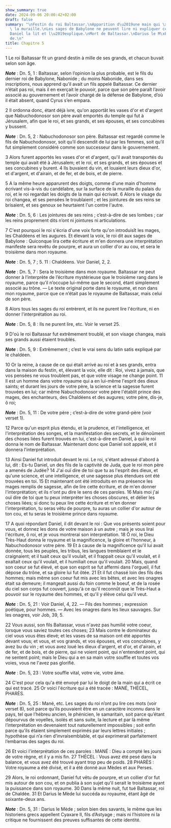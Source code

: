 ```yaml
---
show_summary: true
date: 2024-09-06 20:00:42+02:00
draft: false
summary: "\nFestin du roi Baltassar.\nApparition d\u2019une main qui \xE9crit sur\
  \ la muraille.\nLes sages de Babylone ne peuvent lire ni expliquer cette \xE9criture.\n\
  Daniel la lit et l\u2019explique.\nMort de Baltassar.\nDarius le M\xE8de lui succ\xE8\
  de.\n"
title: Chapitre 5
---
```





1 Le roi Baltassar fit un grand destin à mille de ses grands, et chacun buvait selon son âge.

***Note*** :  Dn. 5, 1 : Baltassar, selon l’opinion la plus probable, est le fils du dernier roi de Babylone, Nabonide ; du moins Nabonide, dans ses inscriptions, nous apprend qu’il avait un fils appelé Baltassar. Ce dernier n’était pas roi, mais il en exerçait le pouvoir, parce que son père paraît l’avoir associé au gouvernement et l’avoir chargé de la défense de Babylone, d’où il était absent, quand Cyrus s’en empara.

2 Il ordonna donc, étant déjà ivre, qu'on apportât les vases d'or et d'argent que Nabuchodonosor son père avait emportés du temple qui fut à Jérusalem, afin que le roi, et ses grands, et ses épouses, et ses concubines y bussent.

***Note*** :  Dn. 5, 2 : Nabuchodonosor son père. Baltassar est regardé comme le fils de Nabuchodonosor, soit qu’il descendit de lui par les femmes, soit qu’il fut simplement considéré comme son successeur dans le gouvernement.

3 Alors furent apportés les vases d'or et d'argent, qu'il avait transportés du temple qui avait été à Jérusalem; et le roi, et ses grands, et ses épouses et ses concubines y burent. 4 Ils buvaient du vin, et louaient leurs dieux d'or, et d'argent, et d'airain, et de fer, et de bois, et de pierre.


5 A la même heure apparurent des doigts, comme d'une main d'homme écrivant vis-à-vis du candélabre, sur la surface de la muraille du palais du roi, et le roi regardait les doigts de la main qui écrivait. 6 Alors le visage du roi changea, et ses pensées le troublaient ; et les jointures de ses reins se brisaient, et ses genoux se heurtaient l'un contre l'autre.

***Note*** :  Dn. 5, 6 : Les jointures de ses reins ; c’est-à-dire de ses lombes ; car les reins proprement dits n’ont ni jointures ni articulations.

7 C'est pourquoi le roi s'écria d'une voix forte qu'on introduisît les mages, les Chaldéens et les augures. Et élevant la voix, le roi dit aux sages de Babylone : Quiconque lira cette écriture et m'en donnera une interprétation manifeste sera revêtu de pourpre, et aura un collier d'or au cou, et sera le troisième dans mon royaume.

***Note*** :  Dn. 5, 7 ; 5. 11 : Chaldéens. Voir Daniel, 2, 2.

***Note*** :  Dn. 5, 7 : Sera le troisième dans mon royaume. Baltassar ne peut donner à l’interprète de l’écriture mystérieuse que le troisième rang dans le royaume, parce qu’il n’occupe lui-même que le second, étant simplement associé au trône. ― Le texte original porte dans le royaume, et non dans mon royaume, parce que ce n’était pas le royaume de Baltassar, mais celui de son père.

8 Alors tous les sages du roi entrèrent, et ils ne purent lire l'écriture, ni en donner l'interprétation au roi.

***Note*** :  Dn. 5, 8 : Ils ne purent lire, etc. Voir le verset 25.

9 D'où le roi Baltassar fut extrêmement troublé, et son visage changea, mais ses grands aussi étaient troublés.

***Note*** :  Dn. 5, 9 : Extrêmement ; c’est le vrai sens du latin satis expliqué par le chaldéen.

10 Or la reine, à cause de ce qui était arrivé au roi et à ses grands, entra dans la maison du festin, et, élevant la voix, elle dit : Roi, vivez à jamais, que vos pensées ne vous troublent pas, et que votre visage ne change point. 11 Il est un homme dans votre royaume qui a en lui-même l'esprit des dieux saints; et durant les jours de votre père, la science et la sagesse furent trouvées en lui; car même Nabuchodonosor votre père l'établit prince des mages, des enchanteurs, des Chaldéens et des augures; votre père, dis-je, ô roi;

***Note*** :  Dn. 5, 11 : De votre père ; c’est-à-dire de votre grand-père (voir verset 1).

12 Parce qu'un esprit plus étendu, et la prudence, et l'intelligence, et l'interprétation des songes, et la manifestation des secrets, et le dénoûment des choses liées furent trouvés en lui, c'est-à-dire en Daniel, à qui le roi donna le nom de Baltassar. Maintenant donc que Daniel soit appelé, et il donnera l'interprétation.


13 Ainsi Daniel fut introduit devant le roi. Le roi, s'étant adressé d'abord à lui, dit : Es-tu Daniel, un des fils de la captivité de Juda, que le roi mon père a amenés de Judée? 14 J'ai ouï dire de toi que tu as l'esprit des dieux, et qu'une science, et une intelligence, et une sagesse plus étendues ont été trouvées en toi. 15 Et maintenant ont été introduits en ma présence les mages remplis de sagesse, afin de lire cette écriture, et de m'en donner l'interprétation; et ils n'ont pu dire le sens de ces paroles. 16 Mais moi j'ai ouï dire de toi que tu peux interpréter les choses obscures, et délier les choses liées; si donc tu peux lire cette écriture et m'en donner l'interprétation, tu seras vêtu de pourpre, tu auras un collier d'or autour de ton cou, et tu seras le troisième prince dans royaume.


17 A quoi répondant Daniel, il dit devant le roi : Que vos présents soient pour vous, et donnez les dons de votre maison à un autre ; mais je vous lirai l'écriture, ô roi, et je vous montrerai son interprétation. 18 Ô roi, le Dieu Très-Haut donna le royaume et la magnificence, la gloire et l'honneur, à Nabuchodonosor votre père. 19 Et à cause de la magnificence qu'il lui avait donnée, tous les peuples, les tribus, les langues tremblaient et le craignaient; et il tuait ceux qu'il voulait, et il frappait ceux qu'il voulait, et il exaltait ceux qu'il voulait, et il humiliait ceux qu'il voulait. 20 Mais, quand son coeur se fut élevé, et que son esprit se fut affermi dans l'orgueil, il fut dépose du trône, et sa gloire lui fut ôtée. 21 Et il fut chassé loin des fils des hommes; mais même son coeur fut mis avec les bêtes, et avec les onagres était sa demeure; il mangeait aussi du foin comme le boeuf, et de la rosée du ciel son corps fut couvert, jusqu'à ce qu'il reconnût que le Très-Haut a pouvoir sur le royaume des
hommes, et qu'il y élève celui qu'il veut.

***Note*** :  Dn. 5, 21 : Voir Daniel, 4, 22. ― Fils des hommes ; expression poétique, pour hommes. ― Avec les onagres dans les lieux sauvages. Sur les onagres, voir Job, 39, 5.

22 Vous aussi, son fils Baltassar, vous n'avez pas humilié votre coeur, lorsque vous saviez toutes ces choses; 23 Mais contre le dominateur du ciel vous vous êtes élevé; et les vases de sa maison ont été apportés devant vous; et vous, et vos grands, et vos épouses, et vos concubines, y avez bu du vin ; et vous avez loué les dieux d'argent, et d'or, et d'airain, et de fer, et de bois, et de pierre, qui ne voient point, qui n'entendent point, qui ne sentent point; mais le Dieu qui a en sa main votre souffle et toutes vos voies, vous ne l'avez pas glorifié.

***Note*** :  Dn. 5, 23 : Votre souffle vital, votre vie, votre âme.

24 C'est pour cela qu'a été envoyé par lui le doigt de la main qui a écrit ce qui est tracé. 25 Or voici l'écriture qui a été tracée : MANÉ, THÉCEL, PHARÈS.

***Note*** :  Dn. 5, 25 : Mané, etc. Les sages du roi n’ont pu lire ces mots (voir verset 8), soit parce qu’ils pouvaient être en un caractère inconnu dans le pays, tel que l’hébreu ancien, le phénicien, le samaritain, soit parce qu’étant dépourvus de voyelles, isolés et sans suite, la lecture et par là même l’interprétation en devenaient tout naturellement impossibles ; soit enfin parce qu’ils étaient simplement exprimés par leurs lettres initiales ; hypothèse qui n’a rien d’invraisemblable, et qui exprimerait parfaitement l’embarras des sages du roi.

26 Et voici l'interprétation de ces paroles : MANÉ : Dieu a compté les jours de votre règne, et il y a mis fin. 27 THÉCEL : Vous avez été pesé dans la balance, et vous avez été trouvé ayant trop peu de poids. 28 PHARÈS : Votre royaume a été divisé, et il a été donné aux Mèdes et aux Perses.


29 Alors, le roi ordonnant, Daniel fut vêtu de pourpre, et un collier d'or fut mis autour de son cou, et on publia à son sujet qu'il serait le troisième ayant la puissance dans son royaume. 30 Dans la même nuit, fut tué Baltassar, roi de Chaldée. 31 Et Darius le Mède lui succéda au royaume, étant âgé de soixante-deux ans.

***Note*** :  Dn. 5, 31 : Darius le Mède ; selon bien des savants, le même que les historiens grecs appellent Cyaxare II, fils d’Astyage ; mais ni l’histoire ni la critique ne fournissent des preuves suffisantes de cette identité.

